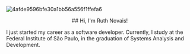 ![4afde9596bfe30a1bb56a556f1ffefa6](https://github.com/Ruthless-n/Ruthless-n/assets/112913657/dd955e7e-12c5-470d-9572-9586d94959cc)
<p align="center"> ## Hi, I'm Ruth Novais!</p>

I just started my career as a software developer.
Currently, I study at the Federal Institute of São Paulo, in the graduation of Systems Analysis and Development.
